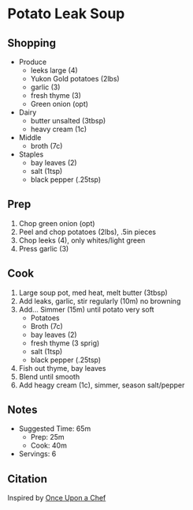 # Potato Leak Soup

## Shopping

- Produce
    - leeks large (4)
    - Yukon Gold potatoes (2lbs)
    - garlic (3)
    - fresh thyme (3)
    - Green onion (opt)
- Dairy
    - butter unsalted (3tbsp)
    - heavy cream (1c)
- Middle
    - broth (7c)
- Staples
    - bay leaves (2)
    - salt (1tsp)
    - black pepper (.25tsp)

## Prep

1. Chop green onion (opt)
1. Peel and chop potatoes (2lbs), .5in pieces
1. Chop leeks (4), only whites/light green
1. Press garlic (3)

## Cook

1. Large soup pot, med heat, melt butter (3tbsp)
1. Add leaks, garlic, stir regularly (10m) no browning
1. Add... Simmer (15m) until potato very soft
    - Potatoes
    - Broth (7c)
    - bay leaves (2)
    - fresh thyme (3 sprig)
    - salt (1tsp)
    - black pepper (.25tsp)
1. Fish out thyme, bay leaves
1. Blend until smooth
1. Add heagy cream (1c), simmer, season salt/pepper

## Notes

- Suggested Time: 65m
    - Prep: 25m
    - Cook: 40m
- Servings: 6

## Citation

Inspired by
[Once Upon a Chef](https://www.onceuponachef.com/recipes/potato-leek-soup.html)
